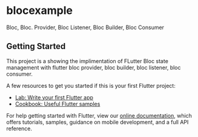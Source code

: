# blocexample

Bloc, Bloc. Provider, Bloc Listener, Bloc Builder, Bloc Consumer

## Getting Started

This project is a showing the implimentation of FLutter Bloc state management with flutter bloc provider, bloc builder, bloc listener, bloc consumer.

A few resources to get you started if this is your first Flutter project:

- [Lab: Write your first Flutter app](https://flutter.dev/docs/get-started/codelab)
- [Cookbook: Useful Flutter samples](https://flutter.dev/docs/cookbook)

For help getting started with Flutter, view our
[online documentation](https://flutter.dev/docs), which offers tutorials,
samples, guidance on mobile development, and a full API reference.
